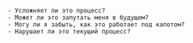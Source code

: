 	- Усложняет ли это процесс?
	- Может ли это запутать меня в будущем?
	- Могу ли я забыть, как это работает под капотом?
	- Нарушает ли это текущий процесс?